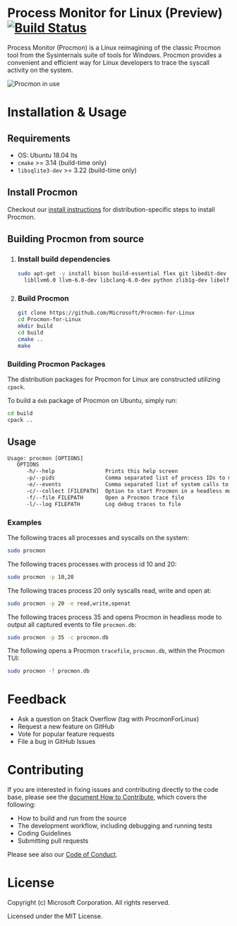 # Process Monitor for Linux (Preview) [![Build Status](https://dev.azure.com/sysinternals/Tools/_apis/build/status/Sysinternals.ProcMon-for-Linux?repoName=Sysinternals%2FProcMon-for-Linux&branchName=main)](https://dev.azure.com/sysinternals/Tools/_build/latest?definitionId=342&repoName=Sysinternals%2FProcMon-for-Linux&branchName=main)
Process Monitor (Procmon) is a Linux reimagining of the classic Procmon tool from the Sysinternals suite of tools for Windows.  Procmon provides a convenient and efficient way for Linux developers to trace the syscall activity on the system.

![Procmon in use](procmon.gif "Procmon in use")

# Installation & Usage

## Requirements

* OS: Ubuntu 18.04 lts
* `cmake` >= 3.14 (build-time only)
* `libsqlite3-dev` >= 3.22 (build-time only)

## Install Procmon

Checkout our [install instructions](INSTALL.md) for distribution-specific steps to install Procmon.

## Building Procmon from source

1.  ### Install build dependencies

    ```bash
    sudo apt-get -y install bison build-essential flex git libedit-dev \
      libllvm6.0 llvm-6.0-dev libclang-6.0-dev python zlib1g-dev libelf-dev
    ```

2.  ### Build Procmon

    ```bash
    git clone https://github.com/Microsoft/Procmon-for-Linux
    cd Procmon-for-Linux
    mkdir build
    cd build
    cmake ..
    make
    ```

### Building Procmon Packages

The distribution packages for Procmon for Linux are constructed utilizing `cpack`.

To build a `deb` package of Procmon on Ubuntu, simply run:

```sh
cd build
cpack ..
```

## Usage

```txt
Usage: procmon [OPTIONS]
   OPTIONS
      -h/--help                Prints this help screen
      -p/--pids                Comma separated list of process IDs to monitor
      -e/--events              Comma separated list of system calls to monitor
      -c/--collect [FILEPATH]  Option to start Procmon in a headless mode
      -f/--file FILEPATH       Open a Procmon trace file
      -l/--log FILEPATH        Log debug traces to file
```

### Examples

The following traces all processes and syscalls on the system:

```sh
sudo procmon
```

The following traces processes with process id 10 and 20:

```sh
sudo procmon -p 10,20
```

The following traces process 20 only syscalls read, write and open at:

```sh
sudo procmon -p 20 -e read,write,openat
```

The following traces process 35 and opens Procmon in headless mode to output all captured events to file `procmon.db`:

```sh
sudo procmon -p 35 -c procmon.db
```

The following opens a Procmon `tracefile`, `procmon.db`, within the Procmon TUI:

```sh
sudo procmon -f procmon.db
```

# Feedback

* Ask a question on Stack Overflow (tag with ProcmonForLinux)
* Request a new feature on GitHub
* Vote for popular feature requests
* File a bug in GitHub Issues

# Contributing

If you are interested in fixing issues and contributing directly to the code base, please see the [document How to Contribute](CONTRIBUTING.md), which covers the following:

* How to build and run from the source
* The development workflow, including debugging and running tests
* Coding Guidelines
* Submitting pull requests

Please see also our [Code of Conduct](CODE_OF_CONDUCT.md).

# License

Copyright (c) Microsoft Corporation. All rights reserved.

Licensed under the MIT License.

